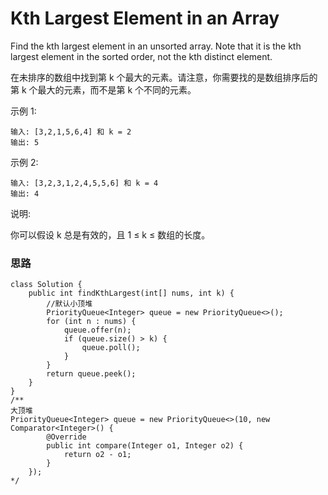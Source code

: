 # Kth Largest Element in an Array

Find the kth largest element in an unsorted array. Note that it is the kth largest element in the sorted order, not the kth distinct element.

在未排序的数组中找到第 k 个最大的元素。请注意，你需要找的是数组排序后的第 k 个最大的元素，而不是第 k 个不同的元素。

示例 1:

```
输入: [3,2,1,5,6,4] 和 k = 2
输出: 5
```
示例 2:

```
输入: [3,2,3,1,2,4,5,5,6] 和 k = 4
输出: 4
```
说明:

你可以假设 k 总是有效的，且 1 ≤ k ≤ 数组的长度。

### 思路

```
class Solution {
    public int findKthLargest(int[] nums, int k) {
        //默认小顶堆
        PriorityQueue<Integer> queue = new PriorityQueue<>();
        for (int n : nums) {
            queue.offer(n);
            if (queue.size() > k) {
                queue.poll();
            }
        }
        return queue.peek();
    }
}
/**
大顶堆
PriorityQueue<Integer> queue = new PriorityQueue<>(10, new Comparator<Integer>() {
        @Override
        public int compare(Integer o1, Integer o2) {
            return o2 - o1;
        }
    });
*/
```